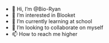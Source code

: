 - 👋 Hi, I’m @Bio-Ryan
- 👀 I’m interested in Blooket
- 🌱 I’m currently learning at school
- 💞️ I’m looking to collaborate on myself
- 📫 How to reach me higher

<!---
Bio-Ryan/Bio-Ryan is a ✨ special ✨ repository because its `README.md` (this file) appears on your GitHub profile.
You can click the Preview link to take a look at your changes.
--->
